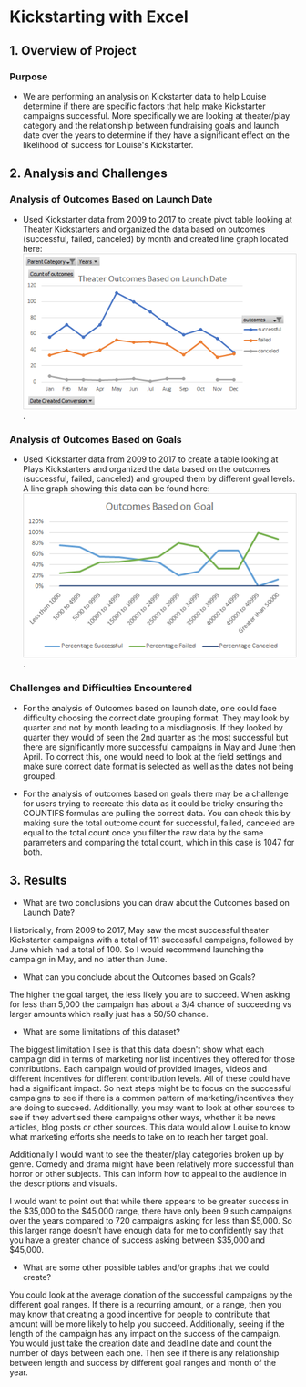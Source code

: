 # Kickstarting with Excel 

## 1. Overview of Project

### Purpose 

- We are performing an analysis on Kickstarter data to help Louise determine if there are specific factors that help make Kickstarter campaigns successful. More specifically we are looking at theater/play category and the relationship between fundraising goals and launch date over the years to determine if they have a significant effect on the likelihood of success for Louise's Kickstarter.

## 2. Analysis and Challenges 

### Analysis of Outcomes Based on Launch Date

- Used Kickstarter data from 2009 to 2017 to create pivot table looking at Theater Kickstarters and organized the data based on outcomes (successful, failed, canceled) by month and created line graph located here: ![Theater Outcomes vs Launch](/Resources/Theater_Outcomes_vs_Launch.png).  

### Analysis of Outcomes Based on Goals 

- Used Kickstarter data from 2009 to 2017 to create a table looking at Plays Kickstarters and organized the data based on the outcomes (successful, failed, canceled) and grouped them by different goal levels. A line graph showing this data can be found here: ![Outcomes vs Goals](/Resources/Outcomes_vs_Goals.png). 

### Challenges and Difficulties Encountered 

- For the analysis of Outcomes based on launch date, one could face difficulty choosing the correct date grouping format. They may look by quarter and not by month leading to a misdiagnosis. If they looked by quarter they would of seen the 2nd quarter as the most successful but there are significantly more successful campaigns in May and June then April. To correct this, one would need to look at the field settings and make sure correct date format is selected as well as the dates not being grouped. 

- For the analysis of outcomes based on goals there may be a challenge for users trying to recreate this data as it could be tricky ensuring the COUNTIFS formulas are pulling the correct data. You can check this by making sure the total outcome count for successful, failed, canceled are equal to the total count once you filter the raw data by the same parameters and comparing the total count, which in this case is 1047 for both. 

## 3. Results

- What are two conclusions you can draw about the Outcomes based on Launch Date?

Historically, from 2009 to 2017, May saw the most successful theater Kickstarter campaigns with a total of 111 successful campaigns, followed by June which had a total of 100. So I would recommend launching the campaign in May, and no latter than June.  

- What can you conclude about the Outcomes based on Goals?

The higher the goal target, the less likely you are to succeed. When asking for less than 5,000 the campaign has about a 3/4 chance of succeeding vs larger amounts which really just has a 50/50 chance. 

- What are some limitations of this dataset?

The biggest limitation I see is that this data doesn't show what each campaign did in terms of marketing nor list incentives they offered for those contributions. Each campaign would of provided images, videos and different incentives for different contribution levels. All of these could have had a significant impact. So next steps might be to focus on the successful campaigns to see if there is a common pattern of marketing/incentives they are doing to succeed. Additionally, you may want to look at other sources to see if they advertised there campaigns other ways, whether it be news articles, blog posts or other sources. This data would allow Louise to know what marketing efforts she needs to take on to reach her target goal.  

Additionally I would want to see the theater/play categories broken up by genre. Comedy and drama might have been relatively more successful than horror or other subjects. This can inform how to appeal to the audience in the descriptions and visuals. 

I would want to point out that while there appears to be greater success in the $35,000 to the $45,000 range, there have only been 9 such campaigns over the years compared to 720 campaigns asking for less than $5,000. So this larger range doesn't have enough data for me to confidently say that you have a greater chance of success asking  between $35,000 and $45,000.

- What are some other possible tables and/or graphs that we could create?

You could look at the average donation of the successful campaigns by the different goal ranges. If there is a recurring amount, or a range, then you may know that creating a good incentive for people to contribute that amount will be more likely to help you succeed. Additionally, seeing if the length of the campaign has any impact on the success of the campaign. You would just take the creation date and deadline date and count the number of days between each one. Then see if there is any relationship between length and success by different goal ranges and month of the year.
